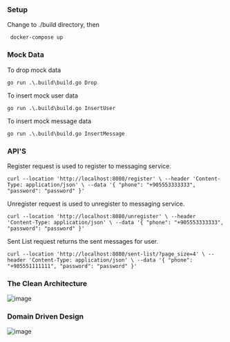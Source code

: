 ### Setup

Change to ./build directory, then

``` docker-compose up```

### Mock Data

To drop mock data

``` go run .\.build\build.go Drop ```


To insert mock user data

``` go run .\.build\build.go InsertUser ```


To insert mock message data

``` go run .\.build\build.go InsertMessage ```

### API'S

Register request is used to register to messaging service.

``
curl --location 'http://localhost:8080/register' \
--header 'Content-Type: application/json' \
--data '{
    "phone": "+905553333333",
    "password": "password"
}'
``


Unregister request is used to unregister to messaging service.

``
curl --location 'http://localhost:8080/unregister' \
--header 'Content-Type: application/json' \
--data '{
    "phone": "+905553333333",
    "password": "password"
}'
``


Sent List request returns the sent messages for user.

``
curl --location 'http://localhost:8080/sent-list/?page_size=4' \
--header 'Content-Type: application/json' \
--data '{
    "phone": "+905551111111",
    "password": "password"
}'
``


### The Clean Architecture

![image](https://github.com/batubond007/MSS/assets/46222914/fec4c554-ba92-4cbb-bee8-8a346d4b675d)

### Domain Driven Design
![image](https://github.com/batubond007/MSS/assets/46222914/f13c6d0d-7f0c-422d-b1c1-8824dd07a672)



